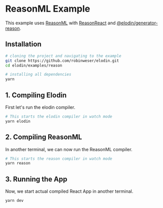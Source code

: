 # ReasonML Example

This example uses [ReasonML](https://reasonml.github.io) with [ReasonReact](https://reasonml.github.io/reason-react/) and [@elodin/generator-reason](https://elodin.dev/docs/targets/reasonml/css-in-reason).

## Installation

```sh
# cloning the project and navigating to the example
git clone https://github.com/robinweser/elodin.git
cd elodin/examples/reason

# installing all dependencies
yarn
```

## 1. Compiling Elodin

First let's run the elodin compiler.

```sh
# This starts the elodin compiler in watch mode
yarn elodin
```

## 2. Compiling ReasonML

In another terminal, we can now run the ReasonML compiler.

```sh
# This starts the reason compiler in watch mode
yarn reason
```

## 3. Running the App

Now, we start actual compiled React App in another terminal.

```sh
yarn dev
```
